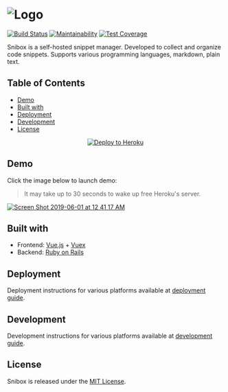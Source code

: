 ![Logo](https://user-images.githubusercontent.com/312873/35063615-acf68302-fbd8-11e7-91c5-0b3b6f5966c4.png)
=
[![Build Status](https://semaphoreci.com/api/v1/snibox/snibox/branches/master/badge.svg)](https://semaphoreci.com/snibox/snibox)
[![Maintainability](https://api.codeclimate.com/v1/badges/dde7ef3c752b360accc4/maintainability)](https://codeclimate.com/github/snibox/snibox/maintainability) 
[![Test Coverage](https://api.codeclimate.com/v1/badges/dde7ef3c752b360accc4/test_coverage)](https://codeclimate.com/github/snibox/snibox/test_coverage) 

Snibox is a self-hosted snippet manager.
Developed to collect and organize code snippets.
Supports various programming languages, markdown, plain text. 

## Table of Contents
- [Demo](#demo)
- [Built with](#built-with)
- [Deployment](#deployment)    
- [Development](#development)
- [License](#license)

<p align="center"><a href="https://heroku.com/deploy?template=https://github.com/Avijneyam/snibox-Heroku-Support">
    <img src="https://www.herokucdn.com/deploy/button.svg" alt="Deploy to Heroku" />
</a></p>



## Demo
Click the image below to launch demo:
> It may take up to 30 seconds to wake up free Heroku's server.

[![Screen Shot 2019-06-01 at 12 41 17 AM](https://user-images.githubusercontent.com/312873/58736419-6fb03580-8406-11e9-9ae3-986596e0e462.png)](https://snibox-demo.herokuapp.com/)

## Built with
* Frontend: [Vue.js](https://vuejs.org/) + [Vuex](https://vuex.vuejs.org/)
* Backend: [Ruby on Rails](https://rubyonrails.org/)

## Deployment
Deployment instructions for various platforms available at 
[deployment guide](https://snibox.github.io/docs/deployment.html).

## Development
Development instructions for various platforms available at 
[development guide](https://snibox.github.io/docs/development.html).

## License
Snibox is released under the [MIT License](https://opensource.org/licenses/MIT).
